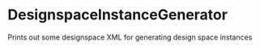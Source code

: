 # DesignspaceInstanceGenerator


Prints out some designspace XML for generating design space instances

